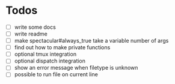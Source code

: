 # Todos

- [ ] write some docs
- [ ] write readme
- [ ] make spectacular#always_true take a variable number of args
- [ ] find out how to make private functions
- [ ] optional tmux integration
- [ ] optional dispatch integration
- [ ] show an error message when filetype is unknown
- [ ] possible to run file on current line
